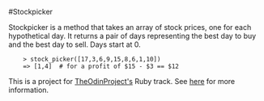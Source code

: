 #Stockpicker

Stockpicker is a method that takes an array of stock prices, one for each hypothetical day.  It returns a pair of days representing the best day to buy and the best day to sell.  Days start at 0.

```
    > stock_picker([17,3,6,9,15,8,6,1,10])
    => [1,4]  # for a profit of $15 - $3 == $12
```

This is a project for [TheOdinProject's](http://www.theodinproject.com) Ruby track. See [here](http://www.theodinproject.com/courses/ruby-programming/lessons/building-blocks) for more information.